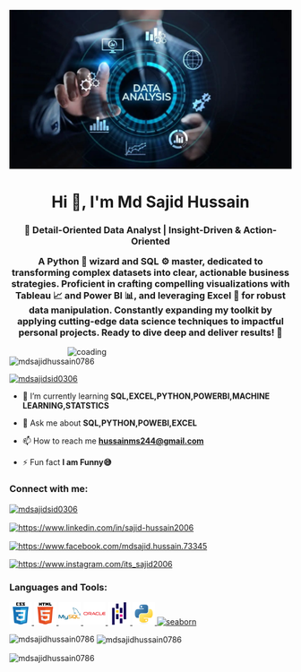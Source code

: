 
![logo](https://github.com/mdsajidhussain0786/mdsajidhussain0786/blob/main/an.jpg)

<h1 align="center">Hi 👋, I'm Md Sajid Hussain</h1>

<h3 align="center">🎯 Detail-Oriented Data Analyst | Insight-Driven & Action-Oriented



A Python 🐍 wizard and SQL ⚙️ master, dedicated to transforming complex datasets into clear, actionable business strategies. Proficient in crafting compelling visualizations with Tableau 📈 and Power BI 📊, and leveraging Excel 📑 for robust data manipulation. Constantly expanding my toolkit by applying cutting-edge data science techniques to impactful personal projects. Ready to dive deep and deliver results! 🚀</h3>



<img align="right" alt="coading" width="400" src="https://encrypted-tbn0.gstatic.com/images?q=tbn:ANd9GcSwfYls_ejHQ_D_RxjOrOOtyLXxGo7ohDul1A&s ">



<p align="left"> <img src="https://komarev.com/ghpvc/?username=mdsajidhussain0786&label=Profile%20views&color=0e75b6&style=flat" alt="mdsajidhussain0786" /> </p>



<p align="left"> <a href="https://twitter.com/mdsajidsid0306" target="blank"><img src="https://img.shields.io/twitter/follow/mdsajidsid0306?logo=twitter&style=for-the-badge" alt="mdsajidsid0306" /></a> </p>



- 🌱 I’m currently learning **SQL,EXCEL,PYTHON,POWERBI,MACHINE LEARNING,STATSTICS**



- 💬 Ask me about **SQL,PYTHON,POWEBI,EXCEL**



- 📫 How to reach me **hussainms244@gmail.com**



- ⚡ Fun fact **I am Funny😅**



<h3 align="left">Connect with me:</h3>

<p align="left">

<a href="https://twitter.com/mdsajidsid0306" target="blank"><img align="center" src="https://raw.githubusercontent.com/rahuldkjain/github-profile-readme-generator/master/src/images/icons/Social/twitter.svg" alt="mdsajidsid0306" height="30" width="40" /></a>

<a href="https://www.linkedin.com/in/sajid-hussain2006" target="blank"><img align="center" src="https://raw.githubusercontent.com/rahuldkjain/github-profile-readme-generator/master/src/images/icons/Social/linked-in-alt.svg" alt="https://www.linkedin.com/in/sajid-hussain2006" height="30" width="40" /></a>

<a href="https://www.facebook.com/mdsajid.hussain.73345" target="blank"><img align="center" src="https://raw.githubusercontent.com/rahuldkjain/github-profile-readme-generator/master/src/images/icons/Social/facebook.svg" alt="https://www.facebook.com/mdsajid.hussain.73345" height="30" width="40" /></a>

<a href="https://www.instagram.com/its_sajid2006" target="blank"><img align="center" src="https://raw.githubusercontent.com/rahuldkjain/github-profile-readme-generator/master/src/images/icons/Social/instagram.svg" alt="https://www.instagram.com/its_sajid2006" height="30" width="40" /></a>

</p>



<h3 align="left">Languages and Tools:</h3>

<p align="left"> <a href="https://www.w3schools.com/css/" target="_blank" rel="noreferrer"> <img src="https://raw.githubusercontent.com/devicons/devicon/master/icons/css3/css3-original-wordmark.svg" alt="css3" width="40" height="40"/> </a> <a href="https://www.w3.org/html/" target="_blank" rel="noreferrer"> <img src="https://raw.githubusercontent.com/devicons/devicon/master/icons/html5/html5-original-wordmark.svg" alt="html5" width="40" height="40"/> </a> <a href="https://www.mysql.com/" target="_blank" rel="noreferrer"> <img src="https://raw.githubusercontent.com/devicons/devicon/master/icons/mysql/mysql-original-wordmark.svg" alt="mysql" width="40" height="40"/> </a> <a href="https://www.oracle.com/" target="_blank" rel="noreferrer"> <img src="https://raw.githubusercontent.com/devicons/devicon/master/icons/oracle/oracle-original.svg" alt="oracle" width="40" height="40"/> </a> <a href="https://pandas.pydata.org/" target="_blank" rel="noreferrer"> <img src="https://raw.githubusercontent.com/devicons/devicon/2ae2a900d2f041da66e950e4d48052658d850630/icons/pandas/pandas-original.svg" alt="pandas" width="40" height="40"/> </a> <a href="https://www.python.org" target="_blank" rel="noreferrer"> <img src="https://raw.githubusercontent.com/devicons/devicon/master/icons/python/python-original.svg" alt="python" width="40" height="40"/> </a> <a href="https://seaborn.pydata.org/" target="_blank" rel="noreferrer"> <img src="https://seaborn.pydata.org/_images/logo-mark-lightbg.svg" alt="seaborn" width="40" height="40"/> </a> </p>



<p><img align="left" src="https://github-readme-stats.vercel.app/api/top-langs?username=mdsajidhussain0786&show_icons=true&locale=en&layout=compact" alt="mdsajidhussain0786" /></p>



<p>&nbsp;<img align="center" src="https://github-readme-stats.vercel.app/api?username=mdsajidhussain0786&show_icons=true&locale=en" alt="mdsajidhussain0786" /></p>



<p><img align="center" src="https://github-readme-streak-stats.herokuapp.com/?user=mdsajidhussain0786&" alt="mdsajidhussain0786" /></p>
